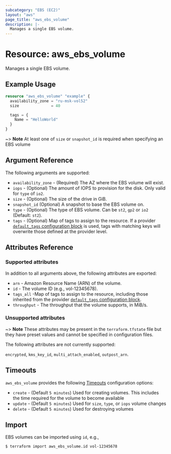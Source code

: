 ```yaml
---
subcategory: "EBS (EC2)"
layout: "aws"
page_title: "aws_ebs_volume"
description: |-
  Manages a single EBS volume.
---
```


# Resource: aws_ebs_volume

Manages a single EBS volume.

## Example Usage

```terraform
resource "aws_ebs_volume" "example" {
  availability_zone = "ru-msk-vol52"
  size              = 40

  tags = {
    Name = "HelloWorld"
  }
}
```

~> **Note** At least one of `size` or `snapshot_id` is required when specifying an EBS volume

## Argument Reference

The following arguments are supported:

* `availability_zone` - (Required) The AZ where the EBS volume will exist.
* `iops` - (Optional) The amount of IOPS to provision for the disk. Only valid for `type` of `io2`.
* `size` - (Optional) The size of the drive in GiB.
* `snapshot_id` (Optional) A snapshot to base the EBS volume on.
* `type` - (Optional) The type of EBS volume. Can be `st2`, `gp2` or `io2` (Default: `st2`).
* `tags` - (Optional) Map of tags to assign to the resource. If a provider [`default_tags` configuration block][default-tags] is used, tags with matching keys will overwrite those defined at the provider level.

## Attributes Reference

### Supported attributes

In addition to all arguments above, the following attributes are exported:

* `arn` - Amazon Resource Name (ARN) of the volume.
* `id` - The volume ID (e.g., vol-12345678).
* `tags_all` -Map of tags to assign to the resource, including those inherited from the provider [`default_tags` configuration block][default-tags].
* `throughput` - The throughput that the volume supports, in MiB/s.

### Unsupported attributes

~> **Note** These attributes may be present in the `terraform.tfstate` file but they have preset values and cannot be specified in configuration files.

The following attributes are not currently supported:

`encrypted`, `kms_key_id`, `multi_attach_enabled`, `outpost_arn`.

## Timeouts

`aws_ebs_volume` provides the following [Timeouts](https://www.terraform.io/docs/configuration/blocks/resources/syntax.html#operation-timeouts) configuration options:

- `create` - (Default `5 minutes`) Used for creating volumes. This includes the time required for the volume to become available
- `update` - (Default `5 minutes`) Used for `size`, `type`, or `iops` volume changes
- `delete` - (Default `5 minutes`) Used for destroying volumes

## Import

EBS volumes can be imported using `id`, e.g.,

```
$ terraform import aws_ebs_volume.id vol-12345678
```

[default-tags]: https://www.terraform.io/docs/providers/aws/index.html#default_tags-configuration-block
